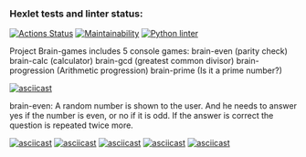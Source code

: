 ### Hexlet tests and linter status:
[![Actions Status](https://github.com/DenisTabakov/python-project-lvl1/workflows/hexlet-check/badge.svg)](https://github.com/DenisTabakov/python-project-lvl1/actions)
[![Maintainability](https://api.codeclimate.com/v1/badges/a99a88d28ad37a79dbf6/maintainability)](https://codeclimate.com/github/codeclimate/codeclimate/maintainability)
[![Python linter](https://github.com/DenisTabakov/python-project-lvl1/actions/workflows/linter_flake8.yml/badge.svg)](https://github.com/DenisTabakov/python-project-lvl1/actions/workflows/linter_flake8.yml)

Project Brain-games includes 5 console games:
brain-even (parity check)
brain-calc (calculator)
brain-gcd (greatest common divisor)
brain-progression (Arithmetic progression)
brain-prime (Is it a prime number?)

[![asciicast](https://asciinema.org/a/2zJguc1Ztc7iCEdecjjmZrSHq.png)](https://asciinema.org/a/2zJguc1Ztc7iCEdecjjmZrSHq)

brain-even:
A random number is shown to the user. And he needs to answer yes if the number is even, or no if it is odd.
If the answer is correct the question is repeated twice more.

[![asciicast](https://asciinema.org/a/jtXFfH17Ae13U9nOS5LXxkbYE.png)](https://asciinema.org/a/jtXFfH17Ae13U9nOS5LXxkbYE)
[![asciicast](https://asciinema.org/a/UY7h0IsUWMHK2KKukw8j9aIcr.png)](https://asciinema.org/a/UY7h0IsUWMHK2KKukw8j9aIcr)
[![asciicast](https://asciinema.org/a/a1fLh7kSGpYHjwfKpzdSa0UxP.png)](https://asciinema.org/a/a1fLh7kSGpYHjwfKpzdSa0UxP)
[![asciicast](https://asciinema.org/a/wDxmiNlMzGbs028wl1JWqU7WD.png)](https://asciinema.org/a/wDxmiNlMzGbs028wl1JWqU7WD)
[![asciicast](https://asciinema.org/a/M6H2JZB1WIdx9O2lEbG61jolg.png)](https://asciinema.org/a/M6H2JZB1WIdx9O2lEbG61jolg)

